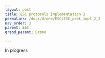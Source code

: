 ```yaml
---
layout: post
title: ESC protocols implementation 2
permalink: /docs/drone/ESC/ESC_prot_impl_2_2
nav_order: 3
parent: ESC
grand_parent: Drone

---
```




In progress
